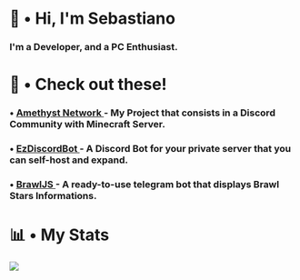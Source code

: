 <div align="left" dir="auto">
  
  <h1> 👋 • Hi, I'm Sebastiano </h1>

  <h3> I'm a Developer, and a PC Enthusiast. </h3>

  <h1> 📌 • Check out these! </h1>

  <h3> • <a href="https://discord.gg/t4VySrPzHv"> Amethyst Network </a> - My Project that consists in a Discord Community with Minecraft Server. </h3>
  <h3> • <a href="https://github.com/ssxbaa/EzDiscordBot/"> EzDiscordBot </a> - A Discord Bot for your private server that you can self-host and expand. </h3>
  <h3> • <a href="https://github.com/ssxbaa/BrawlJS"> BrawlJS </a> - A ready-to-use telegram bot that displays Brawl Stars Informations. </h3>

  <h1> 📊 • My Stats </h1>
  
  <img style="max-width:100%" src="https://github-readme-stats.vercel.app/api?username=ssxbaa&theme=github_dark"></img>
  
</div>
